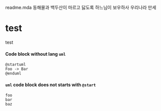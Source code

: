 readme.mda
동해물과 백두산이 마르고 닳도록 하느님이 보우하사 우리나라 만세

# test

test

#### Code block without lang `uml`

```
@startuml
Foo -> Bar
@enduml
```

#### `uml` code block does not starts with `@start`

```uml
foo
bar
baz
```
